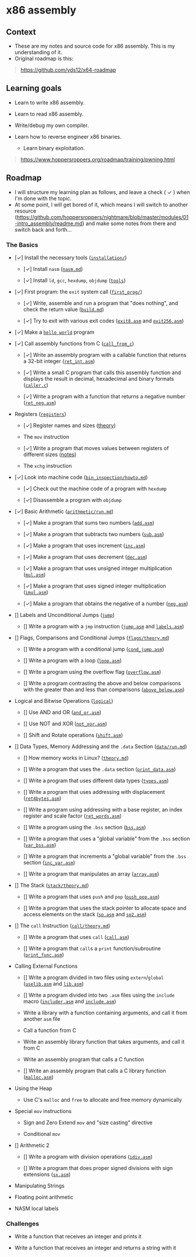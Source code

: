 # x86 assembly

## Context

- These are my notes and source code for x86 assembly. This is my understanding of it.
- Original roadmap is this:
> https://github.com/yds12/x64-roadmap


## Learning goals

- Learn to write x86 assembly.
- Learn to read x86 assembly.
- Write/debug my own compiler.

- Learn how to reverse engineer x86 binaries.
  - Learn binary exploitation.
> https://www.hoppersroppers.org/roadmap/training/pwning.html


## Roadmap

- I will structure my learning plan as follows, and leave a check ( ✓ ) when I'm done with the topic.
- At some point, I will get bored of it, which means I will switch to another resource (https://github.com/hoppersroppers/nightmare/blob/master/modules/01-intro_assembly/readme.md) and make some notes from there and switch back and forth...

### The Basics

* [✓] Install the necessary tools ([`installation/`](tasks/installation))

  * [✓] Install `nasm` ([`nasm.md`](tasks/installation/nasm.md))

  * [✓] Install `ld`, `gcc`, `hexdump`, `objdump` ([`tools`](tasks/installation/utilities.md))

* [✓] First program: the `exit` system call ([`first_prog/`](tasks/first_prog))

  * [✓] Write, assemble and run a program that "does nothing", and check 
  the return value ([`build.md`](tasks/first_prog/build.md))

  * [✓] Try to exit with various exit codes 
  ([`exit8.asm`](tasks/first_prog/exit8.asm) and
  [`exit256.asm`](tasks/first_prog/exit256.asm))

* [✓] Make a [`hello world`](tasks/helloworld/hello.asm) program

* [✓] Call assembly functions from C ([`call_from_c`](tasks/call_from_c/notes.md))

  * [✓] Write an assembly program with a callable function that returns a
  32-bit integer ([`ret_int.asm`](tasks/call_from_c/ret_int.asm))

  * [✓] Write a small C program that calls this assembly function and displays
  the result in decimal, hexadecimal and binary formats 
  ([`caller.c`](tasks/call_from_c/caller.c))

  * [✓] Write a program with a function that returns a negative number
  ([`ret_neg.asm`](tasks/call_from_c/ret_neg_int.asm))

* Registers ([`registers`](tasks/registers))

  * [✓] Register names and sizes ([theory](tasks/registers/x86general.md))

  * The `mov` instruction

  * [✓] Write a program that moves values between registers of different sizes
  ([notes](tasks/registers/notes.md))

  * The `xchg` instruction

* [✓] Look into machine code 
  ([`bin_inspection/howto.md`](tasks/bin_inspection/howto.md))

  * [✓] Check out the machine code of a program with `hexdump`

  * [✓] Disassemble a program with `objdump`

* [✓] Basic Arithmetic ([`arithmetic/run.md`](tasks/arithmetic/run.md))

  * [✓] Make a program that sums two numbers 
  ([`add.asm`](tasks/arithmetic/add.asm))

  * [✓] Make a program that subtracts two numbers
  ([`sub.asm`](tasks/arithmetic/sub.asm))
 
  * [✓] Make a program that uses increment
  ([`inc.asm`](tasks/arithmetic/inc.asm))

  * [✓] Make a program that uses decrement
  ([`dec.asm`](tasks/arithmetic/dec.asm))

  * [✓] Make a program that uses unsigned integer multiplication
  ([`mul.asm`](tasks/arithmetic/mul.asm))
 
  * [✓] Make a program that uses signed integer multiplication
  ([`imul.asm`](tasks/arithmetic/imul.asm))

  * [✓] Make a program that obtains the negative of a number
  ([`neg.asm`](tasks/arithmetic/neg.asm))

* [] Labels and Unconditional Jumps ([`jump`](tasks/jump))

  * [] Write a program with a `jmp` instruction
  ([`jump.asm`](tasks/jump/jump.asm) and [`labels.asm`](tasks/jump/labels.asm))

* [] Flags, Comparisons and Conditional Jumps 
  ([`flags/theory.md`](tasks/flags/theory.md))

  * [] Write a program with a conditional jump 
  ([`cond_jump.asm`](tasks/flags/cond_jump.asm))

  * [] Write a program with a loop ([`loop.asm`](tasks/flags/loop.asm))

  * [] Write a program using the overflow flag
  ([`overflow.asm`](tasks/flags/overflow.asm))

  * [] Write a program contrasting the above and below comparisons with the
  greater than and less than comparisons
  ([`above_below.asm`](tasks/flags/above_below.asm))

* Logical and Bitwise Operations ([`logical`](tasks/logical))

  * [] Use AND and OR ([`and_or.asm`](tasks/logical/and_or.asm))
 
  * [] Use NOT and XOR ([`not_xor.asm`](tasks/logical/not_xor.asm))

  * [] Shift and Rotate operations ([`shift.asm`](tasks/logical/shift.asm))

* [] Data Types, Memory Addressing and the `.data` Section
  ([`data/run.md`](tasks/data/run.md))

  * [] How memory works in Linux?
  ([`theory.md`](tasks/data/theory.md))

  * [] Write a program that uses the `.data` section
  ([`print_data.asm`](tasks/data/print_data.asm))
 
  * [] Write a program that uses different data types
  ([`types.asm`](tasks/data/types.asm))

  * [] Write a program that uses addressing with displacement
  ([`ret4bytes.asm`](tasks/data/ret4bytes.asm))

  * [] Write a program using addressing with a base register,
  an index register and scale factor
  ([`ret_words.asm`](tasks/data/ret_words.asm))

  * [] Write a program using the `.bss` section
  ([`bss.asm`](tasks/data/bss.asm))

  * [] Write a program that uses a "global variable" from the `.bss` section
  ([`var_bss.asm`](tasks/data/var_bss.asm))

  * [] Write a program that increments a "global variable" from the 
  `.bss` section ([`inc_var.asm`](tasks/data/inc_var.asm))

  * [] Write a program that manipulates an array
  ([`array.asm`](tasks/data/array.asm))

* [] The Stack ([`stack/theory.md`](tasks/stack/theory.md))

  * [] Write a program that uses `push` and `pop`
  ([`push_pop.asm`](tasks/stack/push_pop.asm))

  * [] Write a program that uses the stack pointer to allocate space and
  access elements on the stack ([`sp.asm`](tasks/stack/sp.asm) and
  [`sp2.asm`](tasks/stack/sp2.asm))

* [] The `call` Instruction ([`call/theory.md`](tasks/call/theory.md))

  * [] Write a program that uses `call` ([`call.asm`](tasks/call/call.asm))

  * [] Write a program that `call`s a `print` function/subroutine
  ([`print_func.asm`](tasks/call/print_func.asm))

* Calling External Functions

  * [] Write a program divided in two files using `extern`/`global`
  ([`uselib.asm`](tasks/extern/uselib.asm) and
  [`lib.asm`](tasks/extern/lib.asm))

  * [] Write a program divided into two `.asm` files using the `include` macro
  ([`includer.asm`](tasks/extern/includer.asm) and
  [`include.asm`](tasks/extern/include.asm))

  * Write a library with a function containing arguments, and call it from
  another `asm` file

  * Call a function from C

  * Write an assembly library function that takes arguments, and call it from C

  * Write an assembly program that calls a C function

  * [] Write an assembly program that calls a C library function
  ([`malloc.asm`](tasks/extern/malloc.asm))

* Using the Heap

  * Use C's `malloc` and `free` to allocate and free memory dynamically

* Special `mov` instructions

  * Sign and Zero Extend `mov` and "size casting" directive

  * Conditional `mov`

* [] Arithmetic 2

  * [] Write a program with division operations
  ([`idiv.asm`](tasks/arith2/idiv.asm))
 
  * [] Write a program that does proper signed divisions with sign extensions
  ([`sx.asm`](tasks/arith2/sx.asm))

* Manipulating Strings

* Floating point arithmetic

* NASM local labels

### Challenges

* Write a function that receives an integer and prints it

* Write a function that receives an integer and returns a string with it
